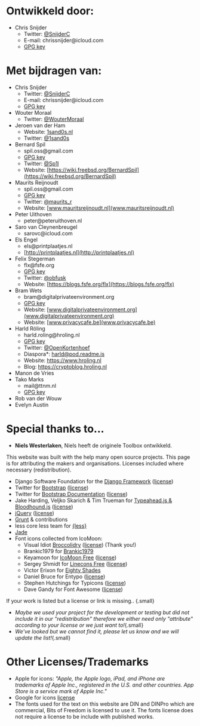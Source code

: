 Ontwikkeld door:
=============

 - Chris Snijder 
    - Twitter: [@SnijderC](https://twitter.com/SnijderC) 
    - &#x45;&#x2D;&#x6D;&#x61;&#x69;&#x6C;&#x3A;&#x20;&#099;&#104;&#114;&#105;&#115;&#115;&#110;&#105;&#106;&#100;&#101;&#114;&#064;&#105;&#099;&#108;&#111;&#117;&#100;&#046;&#099;&#111;&#109;
    - [GPG key](https://keybase.io/snijderc/key.asc)

Met bijdragen van:
==============

 - Chris Snijder 
    - Twitter: [@SnijderC](https://twitter.com/SnijderC) 
    - &#x45;&#x2D;&#x6D;&#x61;&#x69;&#x6C;&#x3A;&#x20;&#099;&#104;&#114;&#105;&#115;&#115;&#110;&#105;&#106;&#100;&#101;&#114;&#064;&#105;&#099;&#108;&#111;&#117;&#100;&#046;&#099;&#111;&#109;
    - [GPG key](https://keybase.io/snijderc/key.asc)
 - Wouter Moraal 
    - Twitter: [@WouterMoraal](https://twitter.com/WouterMoraal)
 - Jeroen van der Ham
    - Website: [1sand0s.nl](https://1sand0s.nl)    
    - Twitter: [@1sand0s](https://twitter.com/1sand0s) 
 - Bernard Spil
    - &#115;&#112;&#105;&#108;&#46;&#111;&#115;&#115;&#64;&#103;&#109;&#97;&#105;&#108;&#46;&#99;&#111;&#109;
    - [GPG key](https://keybase.io/spil/key.asc)
    - Twitter: [@Sp1l](https://twitter.com/Sp1l)
    - Website: [https://wiki.freebsd.org/BernardSpil](https://wiki.freebsd.org/BernardSpil)
 - Maurits Reijnoudt
    - &#115;&#112;&#105;&#108;&#46;&#111;&#115;&#115;&#64;&#103;&#109;&#97;&#105;&#108;&#46;&#99;&#111;&#109;
    - [GPG key](http://www.mauritsreijnoudt.nl/Pub_Key.txt)
    - Twitter: [@maurits_r](https://twitter.com/maurits_r)
    - Website: [www.mauritsreijnoudt.nl](www.mauritsreijnoudt.nl)
 - Peter Uithoven
    - &#112;&#101;&#116;&#101;&#114;&#64;&#112;&#101;&#116;&#101;&#114;&#117;&#105;&#116;&#104;&#111;&#118;&#101;&#110;&#46;&#110;&#108;
 - Saro van Cleynenbreugel
    - &#115;&#97;&#114;&#111;&#118;&#99;&#64;&#105;&#99;&#108;&#111;&#117;&#100;&#46;&#99;&#111;&#109;
 - Els Engel
    - &#101;&#108;&#115;&#64;&#112;&#114;&#105;&#110;&#116;&#112;&#108;&#97;&#97;&#116;&#106;&#101;&#115;&#46;&#110;&#108;
    - [http://printplaatjes.nl](http://printplaatjes.nl)
 - Felix Stegerman
    - &#102;&#108;&#120;&#64;&#102;&#115;&#102;&#101;&#46;&#111;&#114;&#103;
    - [GPG key](https://github.com/obfusk/gpg)
    - Twitter: [@obfusk](https://twitter.com/obfusk) 
    - Website: [https://blogs.fsfe.org/flx](https://blogs.fsfe.org/flx)
 - Bram Wets
    - &#98;&#114;&#97;&#109;&#64;&#100;&#105;&#103;&#105;&#116;&#97;&#108;&#112;&#114;&#105;&#118;&#97;&#116;&#101;&#101;&#110;&#118;&#105;&#114;&#111;&#110;&#109;&#101;&#110;&#116;&#46;&#111;&#114;&#103;
    - [GPG key](http://pgp.mit.edu/pks/lookup?op=vindex&search=0x919C9EBCA0430B96)
    - Website: [www.digitalprivateenvironment.org](www.digitalprivateenvironment.org)
    - Website: [www.privacycafe.be](www.privacycafe.be)
 - Harld Röling
    - &#104;&#97;&#114;&#108;&#100;&#46;&#114;&#111;&#108;&#105;&#110;&#103;&#64;&#104;&#114;&#111;&#108;&#105;&#110;&#103;&#46;&#110;&#108;
    - [GPG key](https://www.hroling.nl/pki/certificaten/Harld_Roling_0xF1E7EC17.asc)
    - Twitter: [@OpenKortenhoef](https://twitter.com/OpenKortenhoef) 
    - Diaspora*: [harld@pod.readme.is](https://pod.readme.is/u/harld)
    - Website: https://www.hroling.nl 
    - Blog: https://cryptoblog.hroling.nl
 - Manon de Vries
 - Tako Marks
    - &#109;&#97;&#105;&#108;&#64;&#116;&#116;&#110;&#109;&#46;&#110;&#108;
    - [GPG key](http://pgp.mit.edu/pks/lookup?op=vindex&search=0x236A1975F4BA978B)
 - Rob van der Wouw
 - Evelyn Austin
 
Special thanks to...
====================

 - **Niels Westerlaken**, Niels heeft de originele Toolbox ontwikkeld.
 
This website was built with the help many open source projects.
This page is for attributing the makers and organisations. Licenses included where necessary (redistribution).

 - Django Software Foundation for the [Django Framework](https://www.djangoproject.com/) ([license](/doc/licenses/django-license))
 - Twitter for [Bootstrap](http://getbootstrap.com/) ([license](/doc/licenses/mit-license/))
 - Twitter for [Bootstrap Documentation](http://getbootstrap.com/) ([license](http://creativecommons.org/licenses/by/3.0/))
 - Jake Harding, Veljko Skarich & Tim Trueman for [Typeahead.js & Bloodhound.js](http://twitter.github.io/typeahead.js/) ([license](/doc/licenses/mit-license/))
 - [jQuery](https://jquery.org) ([license](/doc/licenses/mit-license/))
 - [Grunt](http://gruntjs.com/) & contributions
 - less core less team for [{less}](http://lesscss.org/)
 - [Jade](http://jade-lang.com/)
 - Font icons collected from IcoMoon:
    - Visual Idiot [Broccolidry](http://dribbble.com/shots/587469-Free-16px-Broccolidryiconsaniconsetitisfullof-icons) ([license](/doc/licenses/broccolidry-license)) (Thank you!)
    - Brankic1979 for [Brankic1979](http://brankic1979.com/icons/)
    - Keyamoon for [IcoMoon Free](http://keyamoon.com/icomoon/) ([license](https://creativecommons.org/licenses/by/3.0/))
    - Sergey Shmidt for [Linecons Free](http://keyamoon.com/icomoon/) ([license](https://creativecommons.org/licenses/by-sa/4.0/legalcode))
    - Victor Erixon for [Eighty Shades](https://dribbble.com/shots/928458-80-Shades-of-White-Icons)
    - Daniel Bruce for Entypo ([license](https://creativecommons.org/licenses/by-sa/3.0/))
    - Stephen Hutchings for Typicons ([license](https://creativecommons.org/licenses/by-sa/3.0/))
    - Dave Gandy for Font Awesome ([license](https://creativecommons.org/licenses/by/3.0/))

    
If your work is listed but a license or link is missing..
{.small}

  - *Maybe we used your project for the development or testing but did not include it in our "redistribution" therefore we either need only "attribute" according to your license or we just want to!*{.small}
  - *We've looked but we cannot find it, please let us know and we will update the list!*{.small}

Other Licenses/Trademarks
==========
- Apple for icons:
*"Apple, the Apple logo, iPad, and iPhone are trademarks of Apple Inc., registered in the U.S. and other countries. App Store is a service mark of Apple Inc."*
- Google for icons [license](http://creativecommons.org/licenses/by/2.5/)
- The fonts used for the text on this website are DIN and DINPro which are commercial, Bits of Freedom is licensed to use it. The fonts license does not require a license to be include with published works.
